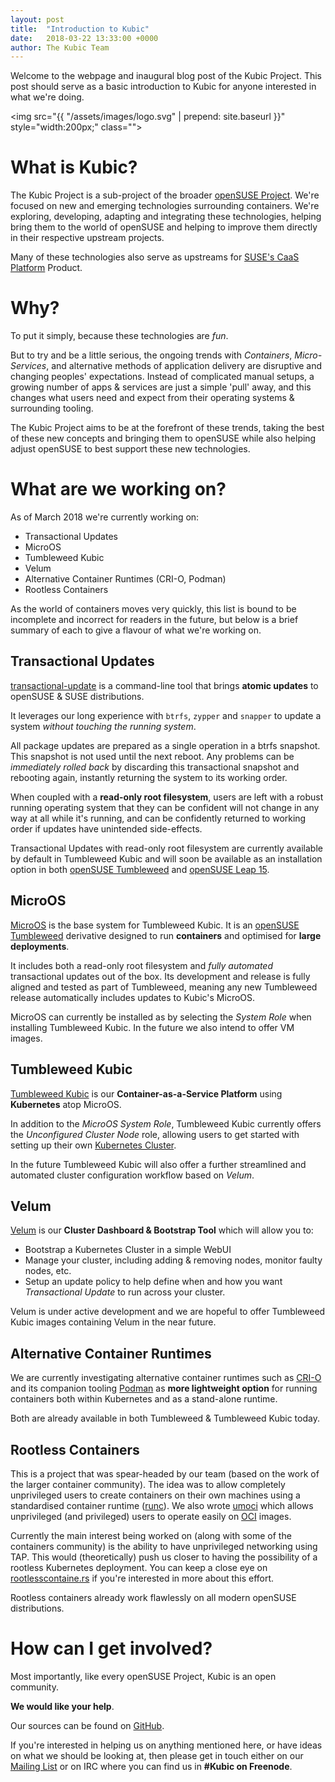 ```yaml
---
layout: post
title:  "Introduction to Kubic"
date:   2018-03-22 13:33:00 +0000
author: The Kubic Team
---
```

Welcome to the webpage and inaugural blog post of the Kubic Project. This post should serve as a basic introduction to Kubic for anyone interested in what we're doing.

<img src="{{ "/assets/images/logo.svg" | prepend: site.baseurl }}" style="width:200px;" class="">

# What is Kubic?

The Kubic Project is a sub-project of the broader [openSUSE Project](https://www.opensuse.org).
We're focused on new and emerging technologies surrounding containers. We're exploring, developing, adapting and integrating these technologies, helping bring them to the world of openSUSE and helping to improve them directly in their respective upstream projects.

Many of these technologies also serve as upstreams for [SUSE's CaaS Platform](https://www.suse.com/products/caas-platform/) Product.

# Why?

To put it simply, because these technologies are *fun*.

But to try and be a little serious, the ongoing trends with _Containers_, _Micro-Services_, and alternative methods of application delivery are disruptive and changing peoples' expectations. Instead of complicated manual setups, a growing number of apps & services are just a simple 'pull' away, and this changes what users need and expect from their operating systems & surrounding tooling.

The Kubic Project aims to be at the forefront of these trends, taking the best of these new concepts and bringing them to openSUSE while also helping adjust openSUSE to best support these new technologies.

# What are we working on?

As of March 2018 we're currently working on:

 * Transactional Updates
 * MicroOS
 * Tumbleweed Kubic
 * Velum
 * Alternative Container Runtimes (CRI-O, Podman)
 * Rootless Containers

As the world of containers moves very quickly, this list is bound to be incomplete and incorrect for readers in the future, but below is a brief summary of each to give a flavour of what we're working on.

## Transactional Updates

[transactional-update](https://github.com/openSUSE/transactional-update) is a command-line tool that brings **atomic updates** to openSUSE & SUSE distributions.

It leverages our long experience with `btrfs`, `zypper` and `snapper` to update a system _without touching the running system_.

All package updates are prepared as a single operation in a btrfs snapshot. This snapshot is not used until the next reboot.
Any problems can be _immediately rolled back_ by discarding this transactional snapshot and rebooting again, instantly returning the system to its working order.

When coupled with a **read-only root filesystem**, users are left with a robust running operating system that they can be confident will not change in any way at all while it's running, and can be confidently returned to working order if updates have unintended side-effects.

Transactional Updates with read-only root filesystem are currently available by default in Tumbleweed Kubic and will soon be available as an installation option in both [openSUSE Tumbleweed](https://en.opensuse.org/Portal:Tumbleweed) and [openSUSE Leap 15](https://en.opensuse.org/Portal:Leap).

## MicroOS

[MicroOS](https://en.opensuse.org/Kubic:MicroOS) is the base system for Tumbleweed Kubic.
It is an [openSUSE Tumbleweed](https://en.opensuse.org/Portal:Tumbleweed) derivative designed to run **containers** and optimised for **large deployments**.

It includes both a read-only root filesystem and _fully automated_ transactional updates out of the box. Its development and release is fully aligned and tested as part of Tumbleweed, meaning any new Tumbleweed release automatically includes updates to Kubic's MicroOS.

MicroOS can currently be installed as by selecting the _System Role_ when installing Tumbleweed Kubic.
In the future we also intend to offer VM images.

## Tumbleweed Kubic

[Tumbleweed Kubic](http://download.opensuse.org/tumbleweed/iso/openSUSE-Tumbleweed-Kubic-DVD-x86_64-Current.iso) is our **Container-as-a-Service Platform** using **Kubernetes** atop MicroOS.

In addition to the _MicroOS System Role_, Tumbleweed Kubic currently offers the _Unconfigured Cluster Node_ role, allowing users to get started with setting up their own [Kubernetes Cluster](https://kubernetes.io/docs/getting-started-guides/scratch/#bootstrapping-the-cluster).

In the future Tumbleweed Kubic will also offer a further streamlined and automated cluster configuration workflow based on _Velum_.

## Velum

[Velum](https://github.com/kubic-project/velum) is our **Cluster Dashboard & Bootstrap Tool** which will allow you to:

 * Bootstrap a Kubernetes Cluster in a simple WebUI
 * Manage your cluster, including adding & removing nodes, monitor faulty nodes, etc.
 * Setup an update policy to help define when and how you want _Transactional Update_ to run across your cluster.

Velum is under active development and we are hopeful to offer Tumbleweed Kubic images containing Velum in the near future.

## Alternative Container Runtimes

We are currently investigating alternative container runtimes such as [CRI-O](http://cri-o.io/) and its companion tooling [Podman](https://github.com/projectatomic/libpod) as **more lightweight option** for running containers both within Kubernetes and as a stand-alone runtime.

Both are already available in both Tumbleweed & Tumbleweed Kubic today.

## Rootless Containers

This is a project that was spear-headed by our team (based on the work of the
larger container community). The idea was to allow completely unprivileged
users to create containers on their own machines using a standardised container
runtime ([runc][runc]). We also wrote [umoci][umoci] which allows unprivileged
(and privileged) users to operate easily on [OCI][oci] images.

Currently the main interest being worked on (along with some of the containers
community) is the ability to have unprivileged networking using TAP. This would
(theoretically) push us closer to having the possibility of a rootless
Kubernetes deployment. You can keep a close eye on
[rootlesscontaine.rs][rootlesscontainers] if you're interested in more about
this effort.

Rootless containers already work flawlessly on all modern openSUSE
distributions.


[runc]: https://github.com/opencontainers/runc
[umoci]: https://github.com/openSUSE/umoci
[oci]: https://www.opencontainers.org
[rootlesscontainers]: https://rootlesscontaine.rs

# How can I get involved?

Most importantly, like every openSUSE Project, Kubic is an open community.

**We would like your help**.

Our sources can be found on [GitHub](https://github.com/kubic-project).

If you're interested in helping us on anything mentioned here, or have ideas on what we should be looking at, then please get in touch either on our [Mailing List](https://lists.opensuse.org/opensuse-factory/) or on IRC where you can find us in **#Kubic on Freenode**.
